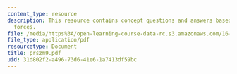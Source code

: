 ```yaml
---
content_type: resource
description: This resource contains concept questions and answers based on reaction
  forces.
file: /media/https%3A/open-learning-course-data-rc.s3.amazonaws.com/16-01-unified-engineering-i-ii-iii-iv-fall-2005-spring-2006/31d802f2a49673d641e61a7413df59bc_prszm9.pdf
file_type: application/pdf
resourcetype: Document
title: prszm9.pdf
uid: 31d802f2-a496-73d6-41e6-1a7413df59bc
---
```

